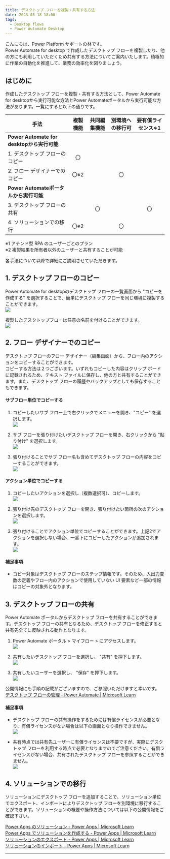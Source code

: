 ```yaml
---
title: デスクトップ フローを複製・共有する方法
date: 2023-05-18 18:00
tags:
  - Desktop flows
  - Power Automate Desktop
---
```


こんにちは、Power Platform サポートの林です。  
Power Automate for desktop で作成したデスクトップ フローを複製したり、他の方にも利用していただくため共有する方法についてご案内いたします。積極的に作業の自動化を推進して、業務の効率化を図りましょう。  

<!-- more -->
 
## はじめに  
 
作成したデスクトップ フローを複製・共有する方法として、Power Automate for desktopから実行可能な方法とPower Automateポータルから実行可能な方法があります。一覧にすると以下の通りです。  
 
 
|手法|複製機能|共同編集機能|別環境への移行可|要有償ライセンス※1|
|---|:---:|:---:|:---:|:---:|
|**Power Automate for desktopから実行可能**|||||
|1. デスクトップ フローのコピー|〇||||
|2. フロー デザイナーでのコピー|〇※2||〇||
|**Power Automateポータルから実行可能**|||||
|3. デスクトップ フローの共有||〇||〇|
|4. ソリューションでの移行|〇※2||〇||

※1 アテンド型 RPA のユーザーごとのプラン  
※2 複製結果を所有者以外のユーザーと共有することが可能  

各手法について以降で詳細にご説明させていただきます。  

## 1. デスクトップ フローのコピー  

Power Automate for desktopのデスクトップ フローの一覧画面から "コピーを作成する" を選択することで、簡単にデスクトップ フローを同じ環境に複製することができます。  
![](./power-automate-desktop-shared-flow/pad-list-copy1.png)

複製したデスクトップフローは任意の名前を付けることができます。  
![](./power-automate-desktop-shared-flow/pad-list-copy2.png)

## 2. フロー デザイナーでのコピー  

デスクトップ フローのフロー デザイナー（編集画面）から、フロー内のアクションをコピーすることができます。  
コピーする方法は２つございます。いずれもコピーした内容はクリップ ボードに記録されるため、テキスト ファイルに保存し、他の方と共有することができます。また、デスクトップ フローの履歴やバックアップとしても保存することもできます。  

#### サブフロー単位でコピーする  

1. コピーしたいサブ フロー上で右クリックでメニューを開き、"コピー" を選択します。  
![](./power-automate-desktop-shared-flow/subflow-copy-paste1.png)

1. サブ フローを張り付けたいデスクトップ フローを開き、右クリックから "貼り付け" を選択します。  
![](./power-automate-desktop-shared-flow/subflow-copy-paste2.png)

1. 張り付けることでサブ フロー名も含めてデスクトップ フローの内容をコピーすることができます。  
![](./power-automate-desktop-shared-flow/subflow-copy-paste3.png)

#### アクション単位でコピーする  

1. コピーしたいアクションを選択し（複数選択可）、コピーします。  
![](./power-automate-desktop-shared-flow/action-copy-paste1.png)

1. 張り付け先のデスクトップ フローを開き、張り付けたい箇所の次のアクションを選択します。  
![](./power-automate-desktop-shared-flow/action-copy-paste2.png)

1. 張り付けることでアクション単位でコピーすることができます。上記2でアクションを選択しない場合、一番下にコピーしたアクションが追加されます。  
![](./power-automate-desktop-shared-flow/action-copy-paste3.png)

#### 補足事項  
* コピー対象はデスクトップ フローのステップ情報です。そのため、入出力変数の定義やフロー内のアクションで使用していない UI 要素など一部の情報はコピーの対象外となります。  

## 3. デスクトップ フローの共有  

Power Automate ポータルからデスクトップ フローを共有することができます。デスクトップ フローの共有となるため、デスクトップ フローを修正すると共有先全てに反映される動作となります。  

1. Power Automate ポータル  > マイフロー >  にアクセスします。  
![](./power-automate-desktop-shared-flow/premium1.png)

2. 共有したいデスクトップ フローを選択し、 "共有" を押下します。  
![](./power-automate-desktop-shared-flow/premium2.png)

3. 共有したいユーザーを選択し、 "保存" を押下します。  
![](./power-automate-desktop-shared-flow/premium3.png)

公開情報にも手順の記載がございますので、ご参照いただけますと幸いです。   
[デスクトップ フローの管理 - Power Automate | Microsoft Learn](https://learn.microsoft.com/ja-jp/power-automate/desktop-flows/manage#share-desktop-flows)  

#### 補足事項  
* デスクトップ フローの共有操作をするためには有償ライセンスが必要となり、有償ライセンスがない場合は以下の画面となり操作できません。  
![](./power-automate-desktop-shared-flow/premium4.png)

* 共有時点では共有先ユーザーに有償ライセンスは不要ですが、実際にデスクトップ フローを利用する時点で必要となりますのでご注意ください。有償ライセンスがない場合、共有されたデスクトップ フローを参照することができません。  
![](./power-automate-desktop-shared-flow/premium5.png)

## 4. ソリューションでの移行  

ソリューションにデスクトップ フローを追加することで、ソリューション単位でエクスポート、インポートによりデスクトップ フローを別環境に移行することができます。ソリューションの概要や操作方法については以下の公開情報をご確認下さい。  

[Power Apps のソリューション - Power Apps | Microsoft Learn](https://learn.microsoft.com/ja-jp/power-apps/maker/data-platform/solutions-overview)  
[Power Apps でソリューションを作成する - Power Apps | Microsoft Learn](https://learn.microsoft.com/ja-jp/power-apps/maker/data-platform/create-solution)  
[ソリューションのエクスポート - Power Apps | Microsoft Learn](https://learn.microsoft.com/ja-jp/power-apps/maker/data-platform/export-solutions)  
[ソリューションのインポート - Power Apps | Microsoft Learn](https://learn.microsoft.com/ja-jp/power-apps/maker/data-platform/import-update-export-solutions)  

---
